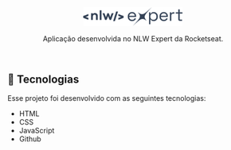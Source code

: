<p align="center">
  <img alt="Logo NLW Expert - Rocketseat" src="/Logo.svg" width="200px" />
</p>

<p align="center">
Aplicação desenvolvida no NLW Expert da Rocketseat.
</p>

<br>

## 🚀 Tecnologias

Esse projeto foi desenvolvido com as seguintes tecnologias:

- HTML
- CSS
- JavaScript
- Github




